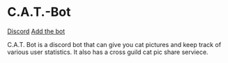 # C.A.T.-Bot

[Discord](https://discord.gg/vaTRTp7)    [Add the bot](https://discord.com/oauth2/authorize?client_id=623182342445465631&scope=bot&permissions=71680)

C.A.T. Bot is a discord bot that can give you cat pictures and keep track of various user statistics. It also has a cross guild cat pic share serviece.
